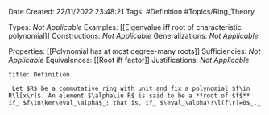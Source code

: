 <div class="topSpace"></div>

Date Created: 22/11/2022 23:48:21
Tags: #Definition #Topics/Ring_Theory

Types: _Not Applicable_
Examples: [[Eigenvalue iff root of characteristic polynomial]]
Constructions: _Not Applicable_
Generalizations: _Not Applicable_

Properties: [[Polynomial has at most degree-many roots]]
Sufficiencies: _Not Applicable_
Equivalences: [[Root iff factor]]
Justifications: _Not Applicable_

``` ad-Definition
title: Definition.

_Let $R$ be a commutative ring with unit and fix a polynomial $f\in R\l[x\r]$. An element $\alpha\in R$ is said to be a **root of $f$** if_ $f\in\ker\eval_\alpha$_; that is, if_ $\eval_\alpha\!\l(f\r)=0$_._

```
